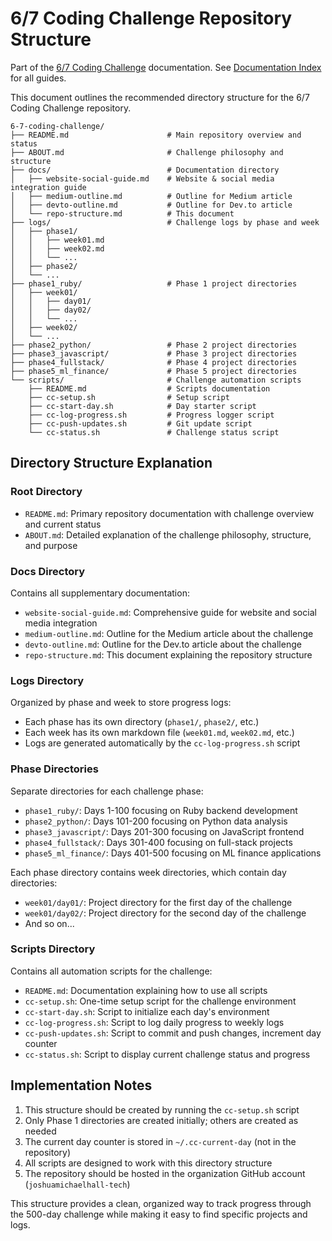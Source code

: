 # 6/7 Coding Challenge Repository Structure
Part of the [6/7 Coding Challenge](https://github.com/JoshuaMichaelHall-Tech/6-7-coding-challenge) documentation. See [Documentation Index](https://github.com/JoshuaMichaelHall-Tech/6-7-coding-challenge/blob/main/DOCUMENTATION.md) for all guides.

This document outlines the recommended directory structure for the 6/7 Coding Challenge repository.

```
6-7-coding-challenge/
├── README.md                      # Main repository overview and status
├── ABOUT.md                       # Challenge philosophy and structure
├── docs/                          # Documentation directory
│   ├── website-social-guide.md    # Website & social media integration guide
│   ├── medium-outline.md          # Outline for Medium article
│   ├── devto-outline.md           # Outline for Dev.to article
│   └── repo-structure.md          # This document
├── logs/                          # Challenge logs by phase and week
│   ├── phase1/
│   │   ├── week01.md
│   │   ├── week02.md
│   │   └── ...
│   ├── phase2/
│   └── ...
├── phase1_ruby/                   # Phase 1 project directories
│   ├── week01/
│   │   ├── day01/
│   │   ├── day02/
│   │   └── ...
│   ├── week02/
│   └── ...
├── phase2_python/                 # Phase 2 project directories
├── phase3_javascript/             # Phase 3 project directories
├── phase4_fullstack/              # Phase 4 project directories
├── phase5_ml_finance/             # Phase 5 project directories
└── scripts/                       # Challenge automation scripts
    ├── README.md                  # Scripts documentation
    ├── cc-setup.sh                # Setup script
    ├── cc-start-day.sh            # Day starter script
    ├── cc-log-progress.sh         # Progress logger script
    ├── cc-push-updates.sh         # Git update script
    └── cc-status.sh               # Challenge status script
```

## Directory Structure Explanation

### Root Directory
- `README.md`: Primary repository documentation with challenge overview and current status
- `ABOUT.md`: Detailed explanation of the challenge philosophy, structure, and purpose

### Docs Directory
Contains all supplementary documentation:
- `website-social-guide.md`: Comprehensive guide for website and social media integration
- `medium-outline.md`: Outline for the Medium article about the challenge
- `devto-outline.md`: Outline for the Dev.to article about the challenge
- `repo-structure.md`: This document explaining the repository structure

### Logs Directory
Organized by phase and week to store progress logs:
- Each phase has its own directory (`phase1/`, `phase2/`, etc.)
- Each week has its own markdown file (`week01.md`, `week02.md`, etc.)
- Logs are generated automatically by the `cc-log-progress.sh` script

### Phase Directories
Separate directories for each challenge phase:
- `phase1_ruby/`: Days 1-100 focusing on Ruby backend development
- `phase2_python/`: Days 101-200 focusing on Python data analysis
- `phase3_javascript/`: Days 201-300 focusing on JavaScript frontend
- `phase4_fullstack/`: Days 301-400 focusing on full-stack projects
- `phase5_ml_finance/`: Days 401-500 focusing on ML finance applications

Each phase directory contains week directories, which contain day directories:
- `week01/day01/`: Project directory for the first day of the challenge
- `week01/day02/`: Project directory for the second day of the challenge
- And so on...

### Scripts Directory
Contains all automation scripts for the challenge:
- `README.md`: Documentation explaining how to use all scripts
- `cc-setup.sh`: One-time setup script for the challenge environment
- `cc-start-day.sh`: Script to initialize each day's environment
- `cc-log-progress.sh`: Script to log daily progress to weekly logs
- `cc-push-updates.sh`: Script to commit and push changes, increment day counter
- `cc-status.sh`: Script to display current challenge status and progress

## Implementation Notes

1. This structure should be created by running the `cc-setup.sh` script
2. Only Phase 1 directories are created initially; others are created as needed
3. The current day counter is stored in `~/.cc-current-day` (not in the repository)
4. All scripts are designed to work with this directory structure
5. The repository should be hosted in the organization GitHub account (`joshuamichaelhall-tech`)

This structure provides a clean, organized way to track progress through the 500-day challenge while making it easy to find specific projects and logs.
